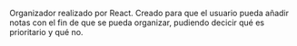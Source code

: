 Organizador realizado por React.
Creado para que el usuario pueda añadir notas con el fin de que se pueda organizar, pudiendo decicir qué es prioritario y qué no.
